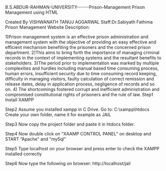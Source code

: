 B.S.ABDUR-RAHMAN-UNIVERSITY------Prison-Management
Prison Management using HTML

Created By
VISHWANATH
TANUJ AGGARWAL
Staff:Dr.Sabiyath Fathima
Prison Management Website
Description:

 1)Prison management system is an effective prison administration and management system with the objective of providing an easy effective and efficient mechanism benefiting the prisoners and the concerned prison department.
 2)This aims to bring forth the importance of managing criminal records in the context of implementing systems and the resultant benefits to stakeholders.
 3)The period prior to implementation was marked by multiple complexities and hurdles including manual based time consuming process, human errors, insufficient security due to time consuming record keeping, difficulty in managing visitors, faulty calculation of correct remission and release dates, delay in application process, negligence of records and so on.
 4) The shortcomings fostered corrupt and inefficient administration and compromised constitutional rights of prisoners and the rule of law.
Step1
Install XAMPP

Step2
Assume you installed xampp in C Drive.
Go to: C:\xampp\htdocs
Create your own folder, name it for example as JAIL

Step3
Now copy the project folder and paste it in htdocs folder.

Step4
Now double click on “XAAMP CONTROL PANEL” on desktop and START “Apache” and "mySql"

Step5
Type localhost on your browser and press enter to check the XAMPP installed correctly

Step6
Now type the following on browser:
http://localhost/jail
